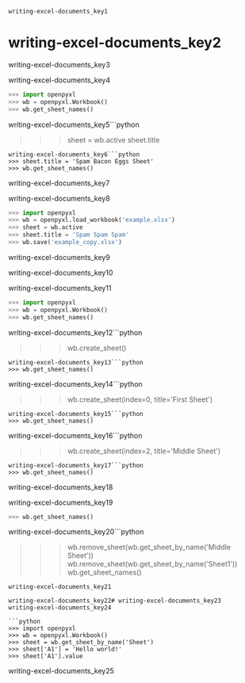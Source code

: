 ```ngMeta
writing-excel-documents_key1
```
# writing-excel-documents_key2
writing-excel-documents_key3

writing-excel-documents_key4

```python
>>> import openpyxl
>>> wb = openpyxl.Workbook()
>>> wb.get_sheet_names()
```
writing-excel-documents_key5```python
>>> sheet = wb.active
>>> sheet.title
```
writing-excel-documents_key6```python
>>> sheet.title = 'Spam Bacon Eggs Sheet'
>>> wb.get_sheet_names()
```
writing-excel-documents_key7

writing-excel-documents_key8

```python
>>> import openpyxl
>>> wb = openpyxl.load_workbook('example.xlsx')
>>> sheet = wb.active
>>> sheet.title = 'Spam Spam Spam'
>>> wb.save('example_copy.xlsx')
```
writing-excel-documents_key9

writing-excel-documents_key10

writing-excel-documents_key11

```python
>>> import openpyxl
>>> wb = openpyxl.Workbook()
>>> wb.get_sheet_names()
```
writing-excel-documents_key12```python
>>> wb.create_sheet()
```
writing-excel-documents_key13```python
>>> wb.get_sheet_names()
```
writing-excel-documents_key14```python
>>> wb.create_sheet(index=0, title='First Sheet')
```
writing-excel-documents_key15```python
>>> wb.get_sheet_names()
```
writing-excel-documents_key16```python
>>> wb.create_sheet(index=2, title='Middle Sheet')
```
writing-excel-documents_key17```python
>>> wb.get_sheet_names()
```
writing-excel-documents_key18

writing-excel-documents_key19

```python
>>> wb.get_sheet_names()
```
writing-excel-documents_key20```python
>>> wb.remove_sheet(wb.get_sheet_by_name('Middle Sheet'))
>>> wb.remove_sheet(wb.get_sheet_by_name('Sheet1'))
>>> wb.get_sheet_names()
```
writing-excel-documents_key21

writing-excel-documents_key22# writing-excel-documents_key23
writing-excel-documents_key24

```python
>>> import openpyxl
>>> wb = openpyxl.Workbook()
>>> sheet = wb.get_sheet_by_name('Sheet')
>>> sheet['A1'] = 'Hello world!'
>>> sheet['A1'].value
```
writing-excel-documents_key25

